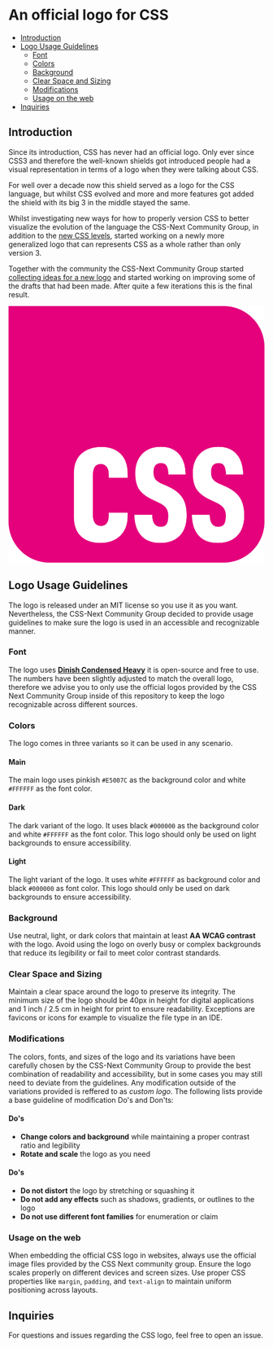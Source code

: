 # An official logo for CSS

- [Introduction](#introduction)
- [Logo Usage Guidelines](#logo-usage-guidelines)
  - [Font](#font)
  - [Colors](#colors)
  - [Background](#background)
  - [Clear Space and Sizing](#clear-space-and-sizing)
  - [Modifications](#modifications)
  - [Usage on the web](#usage-on-the-web)
- [Inquiries](#inquiries)

## Introduction

Since its introduction, CSS has never had an official logo. Only ever since CSS3 and therefore the well-known shields got introduced people had a visual representation in terms of a logo when they were talking about CSS.

For well over a decade now this shield served as a logo for the CSS language, but whilst CSS evolved and more and more features got added the shield with its big 3 in the middle stayed the same.

Whilst investigating new ways for how to properly version CSS to better visualize the evolution of the language the CSS-Next Community Group, in addition to the [new CSS levels](https://github.com/CSS-Next/css-next/discussions/92), started working on a newly more generalized logo that can represents CSS as a whole rather than only version 3.

Together with the community the CSS-Next Community Group started [collecting ideas for a new logo](https://github.com/CSS-Next/css-next/issues/105) and started working on improving some of the drafts that had been made. After quite a few iterations this is the final result.

![CSS Logo](logo.png)

## Logo Usage Guidelines

The logo is released under an MIT license so you use it as you want. Nevertheless, the CSS-Next Community Group decided to provide usage guidelines to make sure the logo is used in an accessible and recognizable manner.

### Font

The logo uses [**Dinish Condensed Heavy**](https://github.com/playbeing/dinish) it is open-source and free to use. The numbers have been slightly adjusted to match the overall logo, therefore we advise you to only use the official logos provided by the CSS Next Community Group inside of this repository to keep the logo recognizable across different sources.

### Colors

The logo comes in three variants so it can be used in any scenario.

#### Main

The main logo uses pinkish `#E5007C` as the background color and white `#FFFFFF` as the font color.

#### Dark

The dark variant of the logo. It uses black `#000000` as the background color and white `#FFFFFF` as the font color. This logo should only be used on light backgrounds to ensure accessibility.

#### Light

The light variant of the logo. It uses white `#FFFFFF` as background color and black `#000000` as font color. This logo should only be used on dark backgrounds to ensure accessibility.

### Background

Use neutral, light, or dark colors that maintain at least **AA WCAG contrast** with the logo. Avoid using the logo on overly busy or complex backgrounds that reduce its legibility or fail to meet color contrast standards.

### Clear Space and Sizing

Maintain a clear space around the logo to preserve its integrity. The minimum size of the logo should be 40px in height for digital applications and 1 inch / 2.5 cm in height for print to ensure readability.
Exceptions are favicons or icons for example to visualize the file type in an IDE.

### Modifications

The colors, fonts, and sizes of the logo and its variations have been carefully chosen by the CSS-Next Community Group to provide the best combination of readability and accessibility, but in some cases you may still need to deviate from the guidelines. Any modification outside of the variations provided is reffered to as _custom logo_. The following lists provide a base guideline of modification Do's and Don'ts:

#### Do's
- **Change colors and background** while maintaining a proper contrast ratio and legibility
- **Rotate and scale** the logo as you need

#### Do's

- **Do not distort** the logo by stretching or squashing it
- **Do not add any effects** such as shadows, gradients, or outlines to the logo
- **Do not use different font families** for enumeration or claim

### Usage on the web

When embedding the official CSS logo in websites, always use the official image files provided by the CSS Next community group. Ensure the logo scales properly on different devices and screen sizes.
Use proper CSS properties like `margin`, `padding`, and `text-align` to maintain uniform positioning across layouts.

## Inquiries

For questions and issues regarding the CSS logo, feel free to open an issue.
